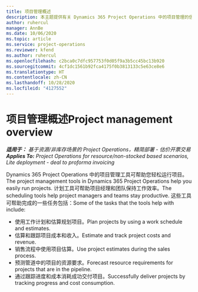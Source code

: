 ```yaml
---
title: 项目管理概述
description: 本主题提供有关 Dynamics 365 Project Operations 中的项目管理的信息。
author: ruhercul
manager: AnnBe
ms.date: 10/06/2020
ms.topic: article
ms.service: project-operations
ms.reviewer: kfend
ms.author: ruhercul
ms.openlocfilehash: c2bca0c7dfc957753f0d05f9a3b5cc45bc13b920
ms.sourcegitcommit: 4cf1dc1561b92fca4175f0b3813133c5e63ce8e6
ms.translationtype: HT
ms.contentlocale: zh-CN
ms.lasthandoff: 10/28/2020
ms.locfileid: "4127552"
---
```

# <a name="project-management-overview"></a><span data-ttu-id="a76db-103">项目管理概述</span><span class="sxs-lookup"><span data-stu-id="a76db-103">Project management overview</span></span>

<span data-ttu-id="a76db-104">_**适用于：** 基于资源/非库存场景的 Project Operations，精简部署 - 估价开票交易_</span><span class="sxs-lookup"><span data-stu-id="a76db-104">_**Applies To:** Project Operations for resource/non-stocked based scenarios, Lite deployment - deal to proforma invoicing_</span></span>

<span data-ttu-id="a76db-105">Dynamics 365 Project Operations 中的项目管理工具可帮助您轻松运行项目。</span><span class="sxs-lookup"><span data-stu-id="a76db-105">The project management tools in Dynamics 365 Project Operations help you easily run projects.</span></span> <span data-ttu-id="a76db-106">计划工具可帮助项目经理和团队保持工作效率。</span><span class="sxs-lookup"><span data-stu-id="a76db-106">The scheduling tools help project managers and teams stay productive.</span></span> <span data-ttu-id="a76db-107">这些工具可帮助完成的一些任务包括：</span><span class="sxs-lookup"><span data-stu-id="a76db-107">Some of the tasks that the tools help with include:</span></span>

- <span data-ttu-id="a76db-108">使用工作计划和估算规划项目。</span><span class="sxs-lookup"><span data-stu-id="a76db-108">Plan projects by using a work schedule and estimates.</span></span>
- <span data-ttu-id="a76db-109">估算和跟踪项目成本和收入。</span><span class="sxs-lookup"><span data-stu-id="a76db-109">Estimate and track project costs and revenue.</span></span>
- <span data-ttu-id="a76db-110">销售流程中使用项目估算。</span><span class="sxs-lookup"><span data-stu-id="a76db-110">Use project estimates during the sales process.</span></span>
- <span data-ttu-id="a76db-111">预测管道中的项目的资源要求。</span><span class="sxs-lookup"><span data-stu-id="a76db-111">Forecast resource requirements for projects that are in the pipeline.</span></span>
- <span data-ttu-id="a76db-112">通过跟踪进度和成本消耗成功交付项目。</span><span class="sxs-lookup"><span data-stu-id="a76db-112">Successfully deliver projects by tracking progress and cost consumption.</span></span>
